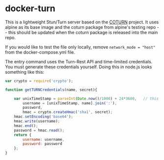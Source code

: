 # docker-turn
This is a lightweight Stun/Turn server based on the [COTURN](https://github.com/coturn/coturn) project.
It uses alpine as its base image and the coturn package from alpine's
testing repo -- this should be updated when the coturn package is
released into the main repo.

If you would like to test the file only locally, remove `network_mode = "host"`
from the docker-compose.yml file.

The entry command uses the Turn-Rest API and time-limited credentials. You must
generate these credentials yourself. Doing this in node.js looks something
like this:

```javascript
var crypto = require('crypto');

function getTURNCredentials(name, secret){    

    var unixTimeStamp = parseInt(Date.now()/1000) + 24*3600,   // this credential would be valid for the next 24 hours
        username = [unixTimeStamp, name].join(':'),
        password,
        hmac = crypto.createHmac('sha1', secret);
    hmac.setEncoding('base64');
    hmac.write(username);
    hmac.end();
    password = hmac.read();
    return {
        username: username,
        password: password
    };
}
```
